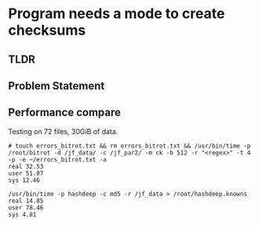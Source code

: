 
# Program needs a mode to create checksums

## TLDR



## Problem Statement



## Performance compare

Testing on 72 files, 30GiB of data.

```
# touch errors_bitrot.txt && rm errors_bitrot.txt && /usr/bin/time -p /root/bitrot -d /jf_data/ -c /jf_par2/ -m ck -b 512 -r "<regex>" -t 4 -p -e ~/errors_bitrot.txt -a
real 32.53
user 51.07
sys 12.46

/usr/bin/time -p hashdeep -c md5 -r /jf_data > /root/hashdeep.knowns
real 14.85
user 78.46
sys 4.81
```
